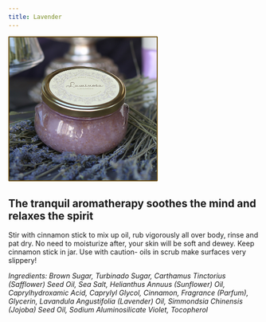 ```yaml
---
title: Lavender
---
```


![lavendar](Lavender_w300.png)
## The tranquil aromatherapy soothes the mind and relaxes the spirit

Stir with cinnamon stick to mix up oil, rub vigorously all over body, rinse and pat dry.
No need to moisturize after, your skin will be soft and dewey.  Keep cinnamon stick in jar. Use with caution- oils in scrub make surfaces very slippery!

_Ingredients:
Brown Sugar, Turbinado Sugar, Carthamus Tinctorius (Safflower) Seed Oil, Sea Salt, Helianthus Annuus (Sunflower) Oil, Caprylhydroxamic Acid, Caprylyl Glycol, Cinnamon, Fragrance (Parfum), Glycerin, Lavandula Angustifolia (Lavender) Oil, Simmondsia Chinensis (Jojoba) Seed Oil, Sodium Aluminosilicate Violet, Tocopherol_